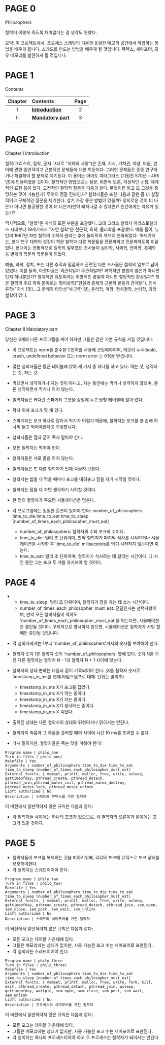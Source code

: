 # PAGE 0

Philosophers

철학이 이렇게 죽도록 재미없다는 걸 생각도 못했다.



요약: 이 프로젝트에서, 프로세스 스레딩의 기본과  동일한 메모리 공간에서 작업하는 방법을 배우게 됩니다. 스레드를 만드는 방법을 배우게 될 것입니다. 뮤텍스, 세마포어, 공유 메모리를 발견하게 될 것입니다.

# PAGE 1

Contents

| Chapter | Contents | Page |
|:---:|:---|:---:|
| I | [__Introduction__]() | 2 |
| II | [__Mandatory part__]() | 3 |

# PAGE 2

Chapter I
Introduction

철학(그리스어, 철학, 문자 그대로 "지혜의 사랑")은 존재, 지식, 가치관, 이성, 마음, 언어에 관한 일반적이고 근본적인 문제들에 대한 학문이다. 그러한 문제들은 종종 연구하거나 해결해야 할 문제로 제기된다. 이 용어는 아마도 피타고라스 (기원전 570년 - 495년)에 만들어졌을 것이다. 철학적인 방법으로는 질문, 비판적 토론, 이성적인 논쟁, 체계적인 표현 등이 있다. 고전적인 철학적 질문은 다음과 같다. 무엇이든 알고 또 그것을 증명하는 것이 가능한가? 무엇이 정말 진짜인가? 철학자들은 또한 다음과 같은 좀 더 실질적이고 구체적인 질문을 제기한다. 살기 가장 좋은 방법이 있을까? 정의로운 것이 더 나은가 아니면 불공평한 것이 더 나은가(만약 빠져나갈 수 있다면)? 인간에게는 자유가 있는가?

역사적으로, "철학"은 지식의 모든 부분을 포괄했다. 고대 그리스 철학자 아리스토텔레스 시대부터 19세기까지 "자연 철학"은 천문학, 의학, 물리학을 포괄했다. 예를 들어, 뉴턴의 1687년 자연 철학의 수학적 원리는 후에 물리학의 책으로 분류되었다. 19세기에는, 현대 연구 대학의 성장이 학문 철학과 다른 학문들을 전문화하고 전문화하도록 이끌었다. 현대에는 전통적으로 철학의 일부였던 조사들이 심리학, 사회학, 언어학, 경제학 등 별개의 학문적 학문들이 되었다.

예술, 과학, 정치, 또는 다른 추적과 밀접하게 관련된 다른 조사들은 철학의 일부로 남아 있었다. 예를 들어, 아름다움은 객관적일까 주관적일까? 과학적인 방법이 많은가 아니면 단지 하나뿐인가? 정치적인 유토피아는 희망적인 꿈일까 아니면 절망적인 환상일까? 학문 철학의 주요 하위 분야로는 형이상학("현실과 존재의 근본적 본질과 관계된"), 인식론학("지식 [및]...그 한계와 타당성"에 관한 것), 윤리학, 미학, 정치철학, 논리학, 과학철학이 있다.

# PAGE 3

Chapter II
Mandatory part

당신은 3개의 다른 프로그램을 써야 하지만 그들은 같은 기본 규칙을 가질 것입니다.

* 이 프로젝트는 norm을 준수한 C언어를 사용해 코딩해야하며, 메모리 누수(leak), crash, undefined behavior 또는 norm error 는 0점을 받습니다.
* 많은 철학자들은 둥근 테이블에 앉아 세 가지 중 하나를 하고 있다: 먹는 것, 생각하는 것, 자는 것.
* 먹으면서 생각하거나 자는 것이 아니고, 자는 동안에는 먹거나 생각하지 않으며, 물론 생각하면서 먹거나 하지 않는다.
* 철학자들은 커다란 스파게티 그릇을 중앙에 두고 원형 테이블에 앉아 있다.
* 탁자 위에 포크가 몇 개 있다.
* 스파게티는 포크 하나로 잡아서 먹기가 어렵기 때문에, 철학자는 포크를 한 손에 하나씩 들고 먹어야한다고 가정합니다.
* 철학자들은 절대 굶어 죽지 말아야 한다.
* 모든 철학자는 먹어야 한다.
* 철학자들은 서로 말을 하지 않는다.
* 철학자들은 또 다른 철학자가 언제 죽을지 모른다.
* 철학자는 밥을 다 먹을 때마다 포크를 내려놓고 잠을 자기 시작할 것이다.
* 철학자는 잠을 다 자면 생각하기 시작할 것이다.
* 한 명의 철학자가 죽으면 시뮬레이션은 멈춘다.

* 각 프로그램에는 동일한 옵션이 있어야 한다: number_of_philosophers time_to_die time_to_eat time_to_sleep [number_of_times_each_philosopher_must_eat]
  * number_of_philosophers: 철학자의 수와 포크의 수이다.
  * time_to_die: 밀리 초 단위이며, 만약 철학자가 마지막 식사를 시작하거나 시뮬레이션을 시작한 후  'time_to_die' miliseconds를 먹기 시작하지 않는다면 죽는다.
  * time_to_eat: 밀리 초 단위이며, 철학자가 식사하는 데 걸리는 시간이다. 그 시간 동안 그는 포크 두 개를 유지해야 할 것이다.

# PAGE 4

*
  * time_to_sleep: 밀리 초 단위이며, 철학자가 잠을 자는 데 쓰는 시간이다.
  * number_of_times_each_philosopher_must_eat: 전달인자는 선택사항이며, 만약 모든 철학자들이 적어도 'number_of_times_each_philosopher_must_eat'을 먹는다면, 시뮬레이션은 중단될 것이다. 구체적으로 명시하지 않으면, 시뮬레이션은 철학자가 사망 할 때만 중단될 것입니다.
* 각 철학자에게는 1부터 'number_of_philosophers'까지의 숫자를 부여해야 한다.
* 철학자 숫자 1은 철학자 숫자 'number_of_philosophers' 옆에 있다. 숫자 N을 가진 다른 철학자는 철학자 N - 1과 철학자 N + 1 사이에 앉는다.
* 철학자의 상태 변화는 다음과 같이 기록되어야 한다. (X를 철학자 숫자로 timestamp_in_ms를 현재 타임스탬프로 대체. 단위는 밀리초)
  * timestamp_in_ms X가 포크를 잡았다.
  * timestamp_in_ms X가 먹는 중이다.
  * timestamp_in_ms X가 자는 중이다.
  * timestamp_in_ms X가 생각하는 중이다.
  * timestamp_in_ms X 죽었다.
* 출력된 상태는 다른 철학자의 상태와 뒤섞이거나 얽혀서는 안된다.
* 철학자의 죽음과 그 죽음을 출력할 때의 사이에 시간 10 ms를 초과할 수 없다.

* 다시 말하지만, 철학자들은 죽는 것을 피해야 한다!

```
Program name | philo_one
Turn in files | philo_one/
Makefile | Yes
Arguments | number_of_philosophers time_to_die time_to_eat time_to_sleep [number_of_times_each_philosopher_must_eat]
External functs. | memset, printf, malloc, free, write, usleep, gettimeofday, pthread_create, pthread_detach, pthread_join,pthread_mutex_init, pthread_mutex_destroy, pthread_mutex_lock, pthread_mutex_unlock
Libft authorized | No
Description | 스레드와 뮤텍스를 가진 철학자
```

이 버전에서 일반적이지 않은 규칙은 다음과 같다:

* 각 철학자들 사이에는 하나의 포크가 있으므로, 각 철학자의 오른쪽과 왼쪽에는 포크가 있을 것이다.

# PAGE 5

* 철학자들이 포크를 복제하는 것을 피하기위해, 각각의 포크에 뮤텍스로 포크 상태를 보호해야한다.
* 각 철학자는 스레드이어야 한다.

```
Program name | philo_two
Turn in files | philo_two/
Makefile | Yes
Arguments | number_of_philosophers time_to_die time_to_eat time_to_sleep [number_of_times_each_philosopher_must_eat]
External functs. | memset, printf, malloc, free, write, usleep, gettimeofday, pthread_create, pthread_detach, pthread_join, sem_open, sem_close, sem_post, sem_wait, sem_unlink
Libft authorized | No
Description | 스레드와 세마포어를 가진 철학자
```

이 버전에서 일반적이지 않은 규칙은 다음과 같다:

* 모든 포크는 테이블 가운데에 있다.
* 그들은 메모리에는 상태가 없지만, 사용 가능한 포크 수는 세마포어로 표현된다.
* 각 철학자는 스레드이어야 한다.

```
Program name | philo_three
Turn in files | philo_three/
Makefile | Yes
Arguments | number_of_philosophers time_to_die time_to_eat time_to_sleep [number_of_times_each_philosopher_must_eat]
External functs. | memset, printf, malloc, free, write, fork, kill, exit, pthread_create, pthread_detach, pthread_join, usleep, gettimeofday, waitpid, sem_open, sem_close, sem_post, sem_wait, sem_unlink
Libft authorized | No
Description | 프로세스와 세마포어를 가진 철학자
```

이 버전에서 일반적이지 않은 규칙은 다음과 같다:

* 모든 포크는 테이블 가운데에 있다.
* 그들은 메모리에는 상태가 없지만, 사용 가능한 포크 수는 세마포어로 표현된다.
* 각 철학자는 하나의 프로세스이어야 하고 주 프로세스는 철학자가 되어서는 안된다.
